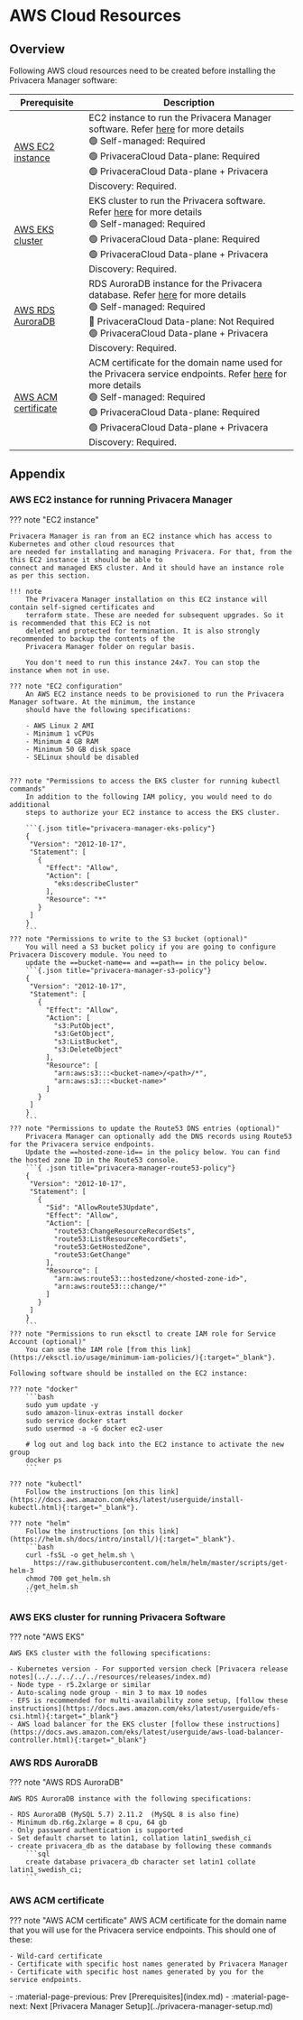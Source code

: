 # AWS Cloud Resources

## Overview
Following AWS cloud resources need to be created before installing the Privacera Manager software:

| Prerequisite | Description                                                                                                                                                                                                                                                                         |
| --- |-------------------------------------------------------------------------------------------------------------------------------------------------------------------------------------------------------------------------------------------------------------------------------------|
| [AWS EC2 instance](#aws-ec2-instance-for-running-privacera-manager) | EC2 instance to run the Privacera Manager software. Refer [here](#aws-ec2-instance) for more details<br>:green_circle: Self-managed: Required<br>:green_circle: PrivaceraCloud Data-plane: Required<br>:green_circle: PrivaceraCloud Data-plane + Privacera Discovery: Required.    |
| [AWS EKS cluster](#aws-eks-cluster-for-running-privacera-software) | EKS cluster to run the Privacera software. Refer [here](#aws-eks-cluster) for more details<br>:green_circle: Self-managed: Required<br>:green_circle: PrivaceraCloud Data-plane: Required<br>:green_circle: PrivaceraCloud Data-plane + Privacera Discovery: Required.              |
| [AWS RDS AuroraDB](#aws-rds-auroradb) | RDS AuroraDB instance for the Privacera database. Refer [here](#aws-rds-auroradb) for more details<br>:green_circle: Self-managed: Required<br>:no_entry_sign: PrivaceraCloud Data-plane: Not Required<br>:green_circle: PrivaceraCloud Data-plane + Privacera Discovery: Required. |
| [AWS ACM certificate](#aws-acm-certificate) | ACM certificate for the domain name used for the Privacera service endpoints. Refer [here](#aws-acm-certificate) for more details<br>:green_circle: Self-managed: Required<br>:green_circle: PrivaceraCloud Data-plane: Required<br>:green_circle: PrivaceraCloud Data-plane + Privacera Discovery: Required.                          |


## Appendix
### AWS EC2 instance for running Privacera Manager
??? note "EC2 instance"

    Privacera Manager is ran from an EC2 instance which has access to Kubernetes and other cloud resources that 
    are needed for installating and managing Privacera. For that, from the this EC2 instance it should be able to 
    connect and managed EKS cluster. And it should have an instance role as per this section.    

    !!! note 
        The Privacera Manager installation on this EC2 instance will contain self-signed certificates and 
        terraform state. These are needed for subsequent upgrades. So it is recommended that this EC2 is not 
        deleted and protected for termination. It is also strongly recommended to backup the contents of the 
        Privacera Manager folder on regular basis.
    
        You don't need to run this instance 24x7. You can stop the instance when not in use.

    ??? note "EC2 configuration"
        An AWS EC2 instance needs to be provisioned to run the Privacera Manager software. At the minimum, the instance 
        should have the following specifications:  
        
        - AWS Linux 2 AMI
        - Minimum 1 vCPUs
        - Minimum 4 GB RAM
        - Minimum 50 GB disk space  
        - SELinux should be disabled

    
    ??? note "Permissions to access the EKS cluster for running kubectl commands"
        In addition to the following IAM policy, you would need to do additional 
        steps to authorize your EC2 instance to access the EKS cluster.

        ```{.json title="privacera-manager-eks-policy"}
        {
         "Version": "2012-10-17",
         "Statement": [
           {
             "Effect": "Allow",
             "Action": [
               "eks:describeCluster"
             ],
             "Resource": "*"
           }
         ]
        }
        ```
    ??? note "Permissions to write to the S3 bucket (optional)"
        You will need a S3 bucket policy if you are going to configure Privacera Discovery module. You need to 
        update the ==bucket-name== and ==path== in the policy below.
        ```{.json title="privacera-manager-s3-policy"}
        {
         "Version": "2012-10-17",
         "Statement": [
           {
             "Effect": "Allow",
             "Action": [
               "s3:PutObject",
               "s3:GetObject",
               "s3:ListBucket",
               "s3:DeleteObject"
             ],
             "Resource": [
               "arn:aws:s3:::<bucket-name>/<path>/*",
               "arn:aws:s3:::<bucket-name>"
             ]
           }
         ]
        }
        ```
    ??? note "Permissions to update the Route53 DNS entries (optional)"
        Privacera Manager can optionally add the DNS records using Route53 for the Privacera service endpoints.
        Update the ==hosted-zone-id== in the policy below. You can find the hosted zone ID in the Route53 console.
        ```{ .json title="privacera-manager-route53-policy"}
        {
         "Version": "2012-10-17",
         "Statement": [
           {
             "Sid": "AllowRoute53Update",
             "Effect": "Allow",
             "Action": [
               "route53:ChangeResourceRecordSets",
               "route53:ListResourceRecordSets",
               "route53:GetHostedZone",
               "route53:GetChange"
             ],
             "Resource": [
               "arn:aws:route53:::hostedzone/<hosted-zone-id>",
               "arn:aws:route53:::change/*"
             ]
           }
         ]
        }
        ```
    ??? note "Permissions to run eksctl to create IAM role for Service Account (optional)"
        You can use the IAM role [from this link](https://eksctl.io/usage/minimum-iam-policies/){:target="_blank"}.

    Following software should be installed on the EC2 instance:

    ??? note "docker"
        ```bash
        sudo yum update -y
        sudo amazon-linux-extras install docker
        sudo service docker start
        sudo usermod -a -G docker ec2-user
        
        # log out and log back into the EC2 instance to activate the new group
        docker ps
        ```
    
    ??? note "kubectl"
        Follow the instructions [on this link](https://docs.aws.amazon.com/eks/latest/userguide/install-kubectl.html){:target="_blank"}.

    ??? note "helm"
        Follow the instructions [on this link](https://helm.sh/docs/intro/install/){:target="_blank"}.
        ```bash
        curl -fsSL -o get_helm.sh \
          https://raw.githubusercontent.com/helm/helm/master/scripts/get-helm-3
        chmod 700 get_helm.sh
        ./get_helm.sh
        ```


### AWS EKS cluster for running Privacera Software
??? note "AWS EKS"

    AWS EKS cluster with the following specifications:

    - Kubernetes version - For supported version check [Privacera release notes](../../../../../resources/releases/index.md)
    - Node type - r5.2xlarge or similar
    - Auto-scaling node group - min 3 to max 10 nodes
    - EFS is recommended for multi-availability zone setup, [follow these instructions](https://docs.aws.amazon.com/eks/latest/userguide/efs-csi.html){:target="_blank"}
    - AWS load balancer for the EKS cluster [follow these instructions](https://docs.aws.amazon.com/eks/latest/userguide/aws-load-balancer-controller.html){:target="_blank"}

### AWS RDS AuroraDB
??? note "AWS RDS AuroraDB"

    AWS RDS AuroraDB instance with the following specifications:
    
    - RDS AuroraDB (MySQL 5.7) 2.11.2  (MySQL 8 is also fine)
    - Minimum db.r6g.2xlarge = 8 cpu, 64 gb
    - Only password authentication is supported
    - Set default charset to latin1, collation latin1_swedish_ci
    - create privacera_db as the database by following these commands
        ```sql
        create database privacera_db character set latin1 collate latin1_swedish_ci;
        ```
### AWS ACM certificate
??? note "AWS ACM certificate"
    AWS ACM certificate for the domain name that you will use for the Privacera service endpoints.
    This should one of these:

    - Wild-card certificate
    - Certificate with specific host names generated by Privacera Manager
    - Certificate with specific host names generated by you for the service endpoints.

<div class="grid cards" markdown>
-  :material-page-previous: Prev [Prerequisites](index.md)
-  :material-page-next: Next [Privacera Manager Setup](../privacera-manager-setup.md)
</div>

